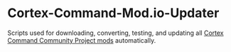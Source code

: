 # Cortex-Command-Mod.io-Updater

Scripts used for downloading, converting, testing, and updating all [Cortex Command Community Project mods](https://mod.io/g/cccp/) automatically.
